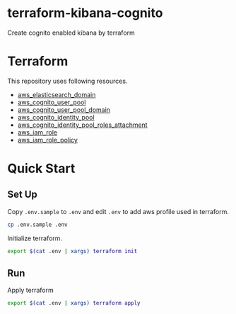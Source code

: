 # terraform-kibana-cognito
Create cognito enabled kibana by terraform

# Terraform
This repository uses following resources.

- [aws_elasticsearch_domain](https://www.terraform.io/docs/providers/aws/r/elasticsearch_domain.html)
- [aws_cognito_user_pool](https://www.terraform.io/docs/providers/aws/r/cognito_user_pool.html)
- [aws_cognito_user_pool_domain](https://www.terraform.io/docs/providers/aws/r/cognito_user_pool_domain.html)
- [aws_cognito_identity_pool](https://www.terraform.io/docs/providers/aws/r/cognito_identity_pool.html)
- [aws_cognito_identity_pool_roles_attachment](https://www.terraform.io/docs/providers/aws/r/cognito_identity_pool_roles_attachment.html)
- [aws_iam_role](https://www.terraform.io/docs/providers/aws/r/iam_role.html)
- [aws_iam_role_policy](https://www.terraform.io/docs/providers/aws/r/iam_role_policy.html)

# Quick Start

## Set Up
Copy `.env.sample` to `.env` and edit `.env` to add aws profile used in terraform.

```bash
cp .env.sample .env
```

Initialize terraform.

```bash
export $(cat .env | xargs) terraform init
```

## Run

Apply terraform

```bash
export $(cat .env | xargs) terraform apply
```
